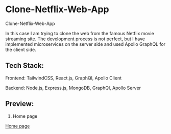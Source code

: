 # Clone-Netflix-Web-App

Clone-Netflix-Web-App

In this case I am trying to clone the web from the famous Netflix movie streaming site. The development process is not perfect, but I have implemented microservices on the server side and used Apollo GraphQL for the client side.

## Tech Stack:
Frontend: TailwindCSS, React.js, GraphQl, Apollo Client

Backend: Node.js, Express.js, MongoDB, GraphQl, Apollo Server

## Preview:
1. Home page

[Home page](https://github.com/abdanzamzam/Clone-Netflix-Web-App/blob/development/preview/Screenshot%20(1872).png)

